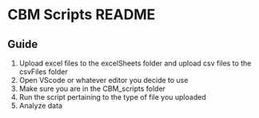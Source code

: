 # CBM Scripts README

## Guide

1. Upload excel files to the excelSheets folder and upload csv files to the csvFiles folder
2. Open VScode or whatever editor you decide to use
3. Make sure you are in the CBM_scripts folder
4. Run the script pertaining to the type of file you uploaded
5. Analyze data
